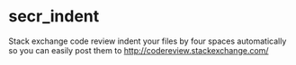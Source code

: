 # secr_indent
Stack exchange code review indent your files by four spaces automatically so you can easily post them to http://codereview.stackexchange.com/
